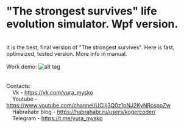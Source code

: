 #  "The strongest survives" life evolution simulator. Wpf version.
<br />It is the best, final version of "The strongest survives". Here is fast, optimaized, tested version. 
More info in manual.
<br />
<br />Work demo:
![alt tag](demo.gif)
<br />
<br />
<br />Contacts:
<br />&nbsp;&nbsp;&nbsp;&nbsp;Vk - https://vk.com/yura_mysko
<br />&nbsp;&nbsp;&nbsp;&nbsp;Youtube - https://www.youtube.com/channel/UCiIj3Q0z1pNJ2KyNRcspoZw
<br />&nbsp;&nbsp;&nbsp;&nbsp;Habrahabr blog - https://habrahabr.ru/users/kogercoder/
<br />&nbsp;&nbsp;&nbsp;&nbsp;Telegram - https://t.me/yura_mysko

